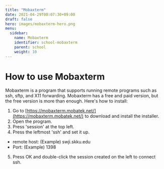 ```yaml
---
title: "Mobaxterm"
date: 2021-04-29T00:07:30+09:00
draft: false
hero: images/mobaxterm-hero.png
menu:
  sidebar:
    name: Mobaxterm
    identifier: school-mobaxterm
    parent: school
    weight: 10
---
```


# How to use Mobaxterm

Mobaxterm is a program that supports running remote programs such as ssh, sftp, and X11 forwarding. Mobaxterm has a free and paid version, but the free version is more than enough. Here's how to install:

1. Go to [https://mobaxterm.mobatek.net/](https://mobaxterm.mobatek.net/) to download and install the installer.
2. Open the program.
3. Press 'session' at the top left.
4. Press the leftmost 'ssh' and set it up.

- remote host: (Example) swji.skku.edu
- Port: (Example) 1398

5. Press OK and double-click the session created on the left to connect ssh.
